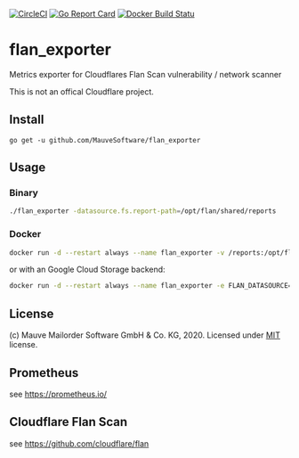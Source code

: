 [![CircleCI](https://circleci.com/gh/MauveSoftware/flan_exporter.svg?style=shield)](https://circleci.com/gh/MauveSoftware/flan_exporter)
[![Go Report Card](https://goreportcard.com/badge/github.com/mauvesoftware/flan_exporter)](https://goreportcard.com/report/github.com/mauvesoftware/flan_exporter)
[![Docker Build Statu](https://img.shields.io/docker/build/mauvesoftware/flan_exporter.svg)](https://hub.docker.com/r/mauvesoftware/flan_exporter/builds)

# flan_exporter
Metrics exporter for Cloudflares Flan Scan vulnerability / network scanner

This is not an offical Cloudflare project.

## Install
```
go get -u github.com/MauveSoftware/flan_exporter
```

## Usage

### Binary
```bash
./flan_exporter -datasource.fs.report-path=/opt/flan/shared/reports
```

### Docker
```bash
docker run -d --restart always --name flan_exporter -v /reports:/opt/flan/shared/reports -p 9711:9711 mauvesoftware/flan_exporter
```

or with an Google Cloud Storage backend:

```bash
docker run -d --restart always --name flan_exporter -e FLAN_DATASOURCE=gcloud -e FLAN_GCLOUD_BUCKET_NAME=my-bucket -v /app/gcloud_credentials.json:/path/to/credentials.json -p 9711:9711 mauvesoftware/flan_exporter
```

## License
(c) Mauve Mailorder Software GmbH & Co. KG, 2020. Licensed under [MIT](LICENSE) license.

## Prometheus
see https://prometheus.io/

## Cloudflare Flan Scan
see https://github.com/cloudflare/flan
